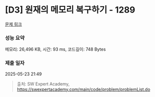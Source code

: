 # [D3] 원재의 메모리 복구하기 - 1289 

[문제 링크](https://swexpertacademy.com/main/code/problem/problemDetail.do?contestProbId=AV19AcoKI9sCFAZN) 

### 성능 요약

메모리: 26,496 KB, 시간: 93 ms, 코드길이: 748 Bytes

### 제출 일자

2025-05-23 21:49



> 출처: SW Expert Academy, https://swexpertacademy.com/main/code/problem/problemList.do
